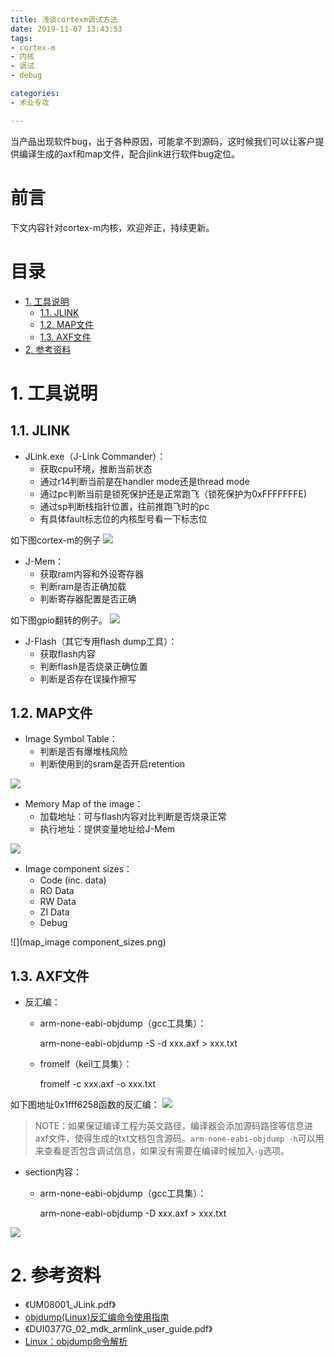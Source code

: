 ```yaml
---
title: 浅谈cortexm调试方法
date: 2019-11-07 13:43:53
tags:
- cortex-m
- 内核
- 调试
- debug

categories:
- 术业专攻

---
```


当产品出现软件bug，出于各种原因，可能拿不到源码，这时候我们可以让客户提供编译生成的axf和map文件，配合jlink进行软件bug定位。
<!-- more --> 

前言
===

下文内容针对cortex-m内核，欢迎斧正，持续更新。

目录
===

<!-- TOC -->

- [1. 工具说明](#1-工具说明)
    - [1.1. JLINK](#11-jlink)
    - [1.2. MAP文件](#12-map文件)
    - [1.3. AXF文件](#13-axf文件)
- [2. 参考资料](#2-参考资料)

<!-- /TOC -->

# 1. 工具说明

## 1.1. JLINK

- JLink.exe（J-Link Commander）：
    - 获取cpu环境，推断当前状态
    - 通过r14判断当前是在handler mode还是thread mode
    - 通过pc判断当前是锁死保护还是正常跑飞（锁死保护为0xFFFFFFFE)
    - 通过sp判断栈指针位置，往前推跑飞时的pc
    - 有具体fault标志位的内核型号看一下标志位

如下图cortex-m的例子
![](jlink.png)

- J-Mem：
    - 获取ram内容和外设寄存器
    - 判断ram是否正确加载
    - 判断寄存器配置是否正确

如下图gpio翻转的例子。
![](gpio翻转.gif)

- J-Flash（其它专用flash dump工具）：
    - 获取flash内容
    - 判断flash是否烧录正确位置
    - 判断是否存在误操作擦写

## 1.2. MAP文件

- Image Symbol Table：
    - 判断是否有爆堆栈风险
    - 判断使用到的sram是否开启retention

![](map_image_table.png)

- Memory Map of the image：
    - 加载地址：可与flash内容对比判断是否烧录正常
    - 执行地址：提供变量地址给J-Mem

![](map_memory.png)

- Image component sizes：
    - Code (inc. data)
    - RO Data    
    - RW Data    
    - ZI Data      
    - Debug

![](map_image component_sizes.png)

## 1.3. AXF文件

- 反汇编：
    -  arm-none-eabi-objdump（gcc工具集）：

        arm-none-eabi-objdump -S -d xxx.axf > xxx.txt

    - fromelf（keil工具集）：
 
        fromelf -c xxx.axf -o xxx.txt

如下图地址0x1fff6258函数的反汇编：
![](反汇编.png)

> NOTE：如果保证编译工程为英文路径，编译器会添加源码路径等信息进axf文件，使得生成的txt文档包含源码。`arm-none-eabi-objdump -h`可以用来查看是否包含调试信息，如果没有需要在编译时候加入`-g`选项。

- section内容：
    -  arm-none-eabi-objdump（gcc工具集）：

        arm-none-eabi-objdump -D xxx.axf > xxx.txt

![](section.png)

# 2. 参考资料
- 《UM08001_JLink.pdf》
- [objdump(Linux)反汇编命令使用指南](https://blog.csdn.net/wwchao2012/article/details/79980514)
- 《DUI0377G_02_mdk_armlink_user_guide.pdf》
- [Linux：objdump命令解析](https://blog.csdn.net/q2519008/article/details/82349869)

